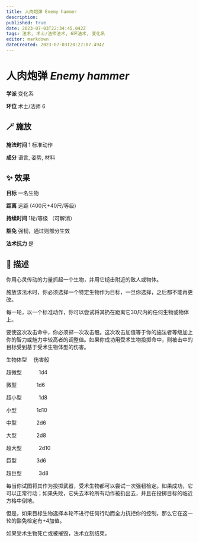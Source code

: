 ```yaml
---
title: 人肉炮弹 Enemy hammer
description: 
published: true
date: 2023-07-03T22:34:45.042Z
tags: 法术, 术士/法师法术, 6环法术, 变化系
editor: markdown
dateCreated: 2023-07-03T20:27:07.494Z
---
```


# **人肉炮弹** *Enemy hammer*

**学派** 变化系 

**环位** 术士/法师 6

## 🪄 施放

**施法时间** 1 标准动作

**成分** 语言, 姿势, 材料

## ✨ 效果 

**目标** 一名生物 

**距离** 远距 (400尺+40尺/等级)  

**持续时间** 1轮/等级 （可解消） 

**豁免** 强韧，通过则部分生效

**法术抗力** 是

## 📖 描述

你用心灵传动的力量抓起一个生物，并用它槌击附近的敌人或物体。

施放该法术时，你必须选择一个特定生物作为目标，一旦你选择，之后都不能再更改。

每一轮，以一个标准动作，你可以尝试将其扔在距离它30尺内的任何生物或物体上。

要使这次攻击命中，你必须掷一次攻击骰。这次攻击加值等于你的施法者等级加上你的智力或魅力中较高者的调整值。如果你成功用受术生物投掷命中，则被击中的目标受到基于受术生物体型的伤害。

生物体型　 伤害骰

超微型　 　　1d4

微型　 　 　 1d6

超小型　 　　1d8

小型　 　 　 1d10

中型　 　 　 2d6

大型　 　 　 2d8

超大型　 　　2d10

巨型　 　 　 3d6

超巨型　 　　3d8

每当你试图将其作为投掷武器，受术生物都可以尝试一次强韧检定。如果成功，它可以正常行动；如果失败，它失去本轮所有动作被扔出去，并且在投掷目标的临近方格中倒地。

但是，如果目标生物选择本轮不进行任何行动而全力抗拒你的控制，那么它在这一轮的豁免检定有+4加值。

如果受术生物死亡或被摧毁，法术立刻结束。
    